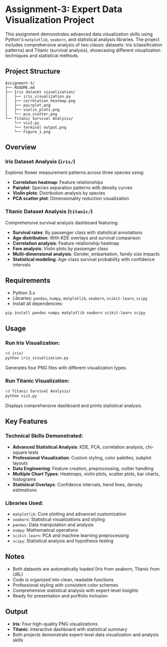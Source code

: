 # Assignment-3: Expert Data Visualization Project

This assignment demonstrates advanced data visualization skills using Python's `matplotlib`, `seaborn`, and statistical analysis libraries. The project includes comprehensive analysis of two classic datasets: Iris (classification patterns) and Titanic (survival analysis), showcasing different visualization techniques and statistical methods.

## Project Structure
```
Assignment-3/
├── README.md
├── Iris dataset vizualization/
│   ├── iris_visualization.py
│   ├── correlation_heatmap.png
│   ├── pairplot.png
│   ├── violin_plots.png
│   └── pca_scatter.png
└── Titanic Survival Analysis/
    └── viz2.py
    └── terminal output.png
    └── Figure_1.png
```

## Overview

### Iris Dataset Analysis (`iris/`)
Explores flower measurement patterns across three species using:
- **Correlation heatmap**: Feature relationships
- **Pairplot**: Species separation patterns with density curves
- **Violin plots**: Distribution analysis by species
- **PCA scatter plot**: Dimensionality reduction visualization

### Titanic Dataset Analysis (`titanic/`)
Comprehensive survival analysis dashboard featuring:
- **Survival rates**: By passenger class with statistical annotations
- **Age distribution**: With KDE overlays and survival comparison
- **Correlation analysis**: Feature relationship heatmap
- **Fare analysis**: Violin plots by passenger class
- **Multi-dimensional analysis**: Gender, embarkation, family size impacts
- **Statistical modeling**: Age-class survival probability with confidence intervals

## Requirements
* Python 3.x
* Libraries: `pandas`, `numpy`, `matplotlib`, `seaborn`, `scikit-learn`, `scipy`
* Install all dependencies:

```bash
pip install pandas numpy matplotlib seaborn scikit-learn scipy
```

## Usage

### Run Iris Visualization:
```bash
cd iris/
python iris_visualization.py
```
Generates four PNG files with different visualization types.

### Run Titanic Visualization:
```bash
cd Titanic Survival Analysis/
python viz2.py
```
Displays comprehensive dashboard and prints statistical analysis.

## Key Features

### Technical Skills Demonstrated:
- **Advanced Statistical Analysis**: KDE, PCA, correlation analysis, chi-square tests
- **Professional Visualization**: Custom styling, color palettes, subplot layouts
- **Data Engineering**: Feature creation, preprocessing, outlier handling
- **Multiple Chart Types**: Heatmaps, violin plots, scatter plots, bar charts, histograms
- **Statistical Overlays**: Confidence intervals, trend lines, density estimations

### Libraries Used:
- `matplotlib`: Core plotting and advanced customization
- `seaborn`: Statistical visualizations and styling
- `pandas`: Data manipulation and analysis
- `numpy`: Mathematical operations
- `scikit-learn`: PCA and machine learning preprocessing
- `scipy`: Statistical analysis and hypothesis testing

## Notes
- Both datasets are automatically loaded (Iris from seaborn, Titanic from URL)
- Code is organized into clean, readable functions
- Professional styling with consistent color schemes
- Comprehensive statistical analysis with expert-level insights
- Ready for presentation and portfolio inclusion

## Output
- **Iris**: Four high-quality PNG visualizations
- **Titanic**: Interactive dashboard with statistical summary
- Both projects demonstrate expert-level data visualization and analysis skills
